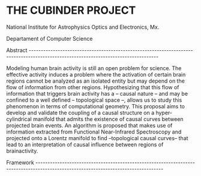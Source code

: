 # THE CUBINDER PROJECT

National Institute for Astrophysics Optics and Electronics, Mx.

Departament of Computer Science


Abstract -----------------------------------------------------------------------------------------------------------------------------------

Modeling human brain activity is still an open problem for science.  The effective activity induces a problem where the activation of certain brain regions cannot be analyzed as an isolated entity but may depend on the flow of information from other regions. Hypothesizing that this flow of information that triggers brain activity has a – causal nature – and may be confined to a well defined – topological space –, allows us to study this phenomenon in terms of computational geometry. This proposal aims to develop and validate the coupling of a causal structure on a hyper-cylindrical manifold that admits the existence of causal curves between projected brain events. An algorithm is proposed that makes use of information extracted from Functional Near-Infrared Spectroscopy and projected onto a Lorentz manifold to find –topological causal curves– that lead to an interpretation of causal influence between regions of brainactivity.


Framework -----------------------------------------------------------------------------------------------------------------------------------
